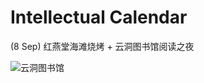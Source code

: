 # Intellectual Calendar

(8 Sep) 红燕堂海滩烧烤 + 云洞图书馆阅读之夜

![云洞图书馆](https://www.google.com/url?sa=i&url=http%3A%2F%2Fwww.archcollege.com%2Farchcollege%2F2020%2F8%2F47916.html&psig=AOvVaw1wbFJpVfD5iYlxB65-t5pe&ust=1630920072935000&source=images&cd=vfe&ved=0CAsQjRxqFwoTCKDTn-_A5_ICFQAAAAAdAAAAABAL)

# 






